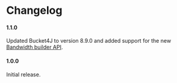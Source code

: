 # Changelog

#### 1.1.0
Updated Bucket4J to version 8.9.0 and added support for the new [Bandwidth builder API](https://bucket4j.com/8.9.0/toc.html#bandwidth).

#### 1.0.0
Initial release.
